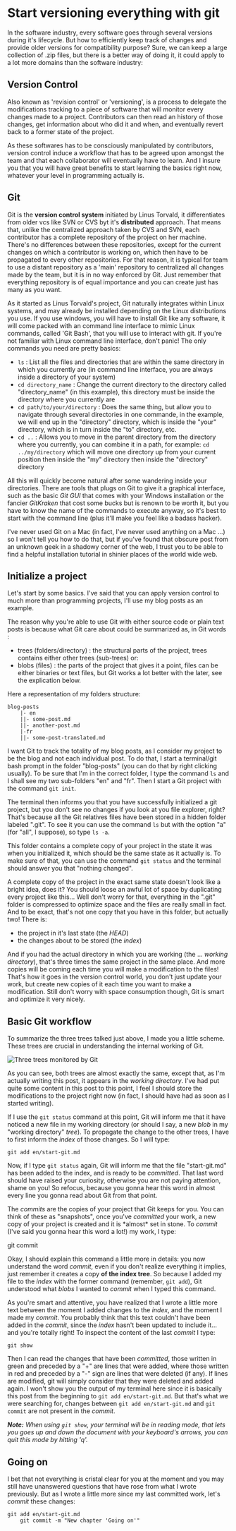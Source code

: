 # Start versioning everything with git

In the software industry, every software goes through several versions during it's lifecycle. But how to efficiently keep track of changes and provide older versions for compatibility purpose? Sure, we can keep a large collection of .zip files, but there is a better way of doing it, it could apply to a lot more domains than the software industry:

## Version Control

Also known as 'revision control' or 'versioning', is a process to delegate the modifications tracking to a piece of software that will monitor every changes made to a project. Contributors can then read an history of those changes, get information about who did it and when, and eventually revert back to a former state of the project.

As these softwares has to be consciously manipulated by contributors, version control induce a workflow that has to be agreed upon amongst the team and that each collaborator will eventually have to learn. And I insure you that you will have great benefits to start learning the basics right now, whatever your level in programming actually is.

## Git

Git is the **version control system** initiated by Linus Torvald, it differentiates from older vcs like SVN or CVS byt it's **distributed** approach. That means that, unlike the centralized approach taken by CVS and SVN, each contributor has a complete repository of the project on her machine. There's no differences between these repositories, except for the current changes on which a contributor is working on, which then have to be propagated to every other repositories. For that reason, it is typical for team to use a distant repository as a 'main' repository to centralized all changes made by the team, but it is in no way enforced by Git. Just remember that everything repository is of equal importance and you can create just has many as you want.

As it started as Linus Torvald's project, Git naturally integrates within Linux systems, and may already be installed depending on the Linux distributions you use. If you use windows, you will have to install Git like any software, it will come packed with an command line interface to mimic Linux commands, called 'Git Bash', that you will use to interact with git. If you're not familiar with Linux command line interface, don't panic! The only commands you need are pretty basics:

- `ls` : List all the files and directories that are within the same directory in which you currently are (in command line interface, you are always inside a directory of your system)
- `cd directory_name` : Change the current directory to the directory called "directory_name" (in this example), this directory must be inside the directory where you currently are
- `cd path/to/your/directory` : Does the same thing, but allow you to navigate through several directories in one commande, in the example, we will end up in the "directory" directory, which is inside the "your" directory, which is in turn inside the "to" directory, etc.
- `cd ..` : Allows you to move in the parent directory from the directory where you currently, you can combine it in a path, for example: `cd ../my/directory` which will move one directory up from your current position then inside the "my" directory then inside the "directory" directory

All this will quickly become natural after some wandering inside your directories. There are tools that plugs on Git to give it a graphical interface, such as the basic *Git GUI* that comes with your Windows installation or the fancier *GitKraken* that cost some bucks but is renown to be worth it, but you have to know the name of the commands to execute anyway, so it's best to start with the command line (plus it'll make you feel like a badass hacker).

I've never used Git on a Mac (in fact, I've never used anything on a Mac ...) so I won't tell you how to do that, but if you've found that obscure post from an unknown geek in a shadowy corner of the web, I trust you to be able to find a helpful installation tutorial in shinier places of the world wide web.

## Initialize a project

Let's start by some basics. I've said that you can apply version control to much more than programming projects, I'll use my blog posts as an example.

The reason why you're able to use Git with either source code or plain text posts is because what Git care about could be summarized as, in Git words :

- trees (folders/directory) : the structural parts of the project, trees contains either other trees (sub-trees) or:
- blobs (files) : the parts of the project that gives it a point, files can be either binaries or text files, but Git works a lot better with the later, see the explication below.

Here a representation of my folders structure:

    blog-posts
		|- en
		||- some-post.md
		||- another-post.md
		|-fr
		||- some-post-translated.md

I want Git to track the totality of my blog posts, as I consider my project to be the blog and not each individual post. To do that, I start a terminal/git bash prompt in the folder "blog-posts" (you can do that by right clicking usually). To be sure that I'm in the correct folder, I type the command `ls` and I shall see my two sub-folders "en" and "fr". Then I start a Git project with the command `git init`.

The terminal then informs you that you have successfully initialized a git project, but you don't see no changes if you look at you file explorer, right? That's because all the Git relatives files have been stored in a hidden folder labeled ".git". To see it you can use the command `ls` but with the option "a" (for "all", I suppose), so type `ls -a`.

This folder contains a complete copy of your project in the state it was when you initialized it, which should be the same state as it actually is. To make sure of that, you can use the command `git status` and the terminal should answer you that "nothing changed".

A complete copy of the project in the exact same state doesn't look like a bright idea, does it? You should loose an awful lot of space by duplicating every project like this... Well don't worry for that, everything in the ".git" folder is compressed to optimize space and the files are really small in fact. And to be exact, that's not one copy that you have in this folder, but actually two! There is:

- the project in it's last state (the *HEAD*)
- the changes about to be stored (the *index*)

And if you had the actual directory in which you are working (the ... *working directory*), that's three times the same project in the same place. And more copies will be coming each time you will make a modification to the files! That's how it goes in the version control world, you don't just update your work, but create new copies of it each time you want to make a modification. Still don't worry with space consumption though, Git is smart and optimize it very nicely.

## Basic Git workflow

To summarize the three trees talked just above, I made you a little scheme. These trees are crucial in understanding the internal working of Git.

![Three trees monitored by Git](start-git-fig01.svg)

As you can see, both trees are almost exactly the same, except that, as I'm actually writing this post, it appears in the *working directory*. I've had put quite some content in this post to this point, I feel I should store the modifications to the project right now (in fact, I should have had as soon as I started writing).

If I use the `git status` command at this point, Git will inform me that it have noticed a new file in my working directory (or should I say, a new *blob* in my "working directory" *tree*). To propagate the change to the other trees, I have to first inform the *index* of those changes. So I will type:

    git add en/start-git.md

Now, if I type `git status` again, Git will inform me that the file "start-git.md" has been added to the index, and is ready to be *committed*. That last word should have raised your curiosity, otherwise you are not paying attention, shame on you! So refocus, because you gonna hear this word in almost every line you gonna read about Git from that point.

The *commits* are the copies of your project that Git keeps for you. You can think of these as "snapshots", once you've *committed* your work, a new copy of your project is created and it is \*almost\* set in stone. To *commit* (I've said you gonna hear this word a lot!) my work, I type:

  git commit

Okay, I should explain this command a little more in details: you now understand the word *commit*, even if you don't realize everything it implies, just remember it creates a copy **of the index tree**. So because I added my file to the *index* with the former command (remember, `git add`), Git understood what *blobs* I wanted to *commit* when I typed this command.

As you're smart and attentive, you have realized that I wrote a little more text between the moment I added changes to the *index*, and the moment I made my *commit*. You probably think that this text couldn't have been added in the *commit*, since the *index* hasn't been updated to include it... and you're totally right! To inspect the content of the last *commit* I type:

    git show

Then I can read the changes that have been *committed*, those written in green and preceded by a "+" are lines that were added, where those written in red and preceded by a "-" sign are lines that were deleted (if any). If lines are modified, git will simply consider that they were deleted and added again. I won't show you the output of my terminal here since it is basically this post from the beginning to `git add en/start-git.md`. But that's what we were searching for, changes between `git add en/start-git.md` and `git commit` are not present in the *commit*.

***Note:*** _When using `git show`, your terminal will be in reading mode, that lets you goes up and down the document with your keyboard's arrows, you can quit this mode by hitting 'q'._

## Going on

I bet that not everything is cristal clear for you at the moment and you may still have unanswered questions that have rose from what I wrote previously. But as I wrote a little more since my last committed work, let's *commit* these changes:

    git add en/start-git.md
		git commit -m "New chapter 'Going on'"
